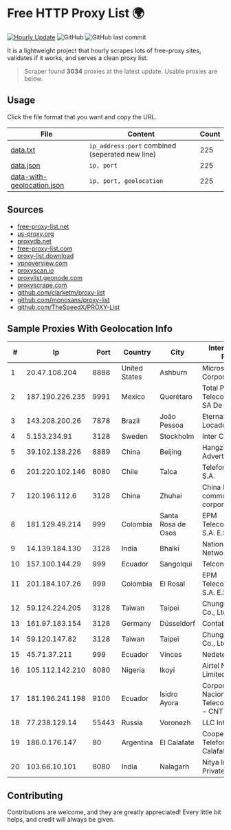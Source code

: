 
# Free HTTP Proxy List 🌍

[![Hourly Update](https://github.com/mertguvencli/http-proxy-list/actions/workflows/main.yml/badge.svg?branch=main)](https://github.com/mertguvencli/http-proxy-list/actions/workflows/main.yml)
![GitHub](https://img.shields.io/github/license/mertguvencli/http-proxy-list)
![GitHub last commit](https://img.shields.io/github/last-commit/mertguvencli/http-proxy-list)

It is a lightweight project that hourly scrapes lots of free-proxy sites, validates if it works, and serves a clean proxy list.


> Scraper found **3034** proxies at the latest update. Usable proxies are below.

## Usage

Click the file format that you want and copy the URL.


|File|Content|Count|
|----|-------|-----|
|[data.txt](https://raw.githubusercontent.com/mertguvencli/http-proxy-list/main/proxy-list/data.txt)|`ip_address:port` combined (seperated new line)|225|
|[data.json](https://raw.githubusercontent.com/mertguvencli/http-proxy-list/main/proxy-list/data.json)|`ip, port`|225|
|[data-with-geolocation.json](https://raw.githubusercontent.com/mertguvencli/http-proxy-list/main/proxy-list/data-with-geolocation.json)|`ip, port, geolocation`|225|

## Sources

* [free-proxy-list.net](https://free-proxy-list.net)
* [us-proxy.org](https://www.us-proxy.org)
* [proxydb.net](http://proxydb.net)
* [free-proxy-list.com](https://free-proxy-list.com/?page=&port=&type%5B%5D=http&type%5B%5D=https&up_time=0&search=Search)
* [proxy-list.download](https://www.proxy-list.download/HTTP)
* [vpnoverview.com](https://vpnoverview.com/privacy/anonymous-browsing/free-proxy-servers)
* [proxyscan.io](https://www.proxyscan.io)
* [proxylist.geonode.com](https://proxylist.geonode.com/api/proxy-list?limit=300&page=1&sort_by=lastChecked&sort_type=desc&protocols=http,https)
* [proxyscrape.com](https://api.proxyscrape.com/v2/?request=displayproxies&protocol=http&timeout=10000&country=all&ssl=all&anonymity=all)
* [github.com/clarketm/proxy-list](https://raw.githubusercontent.com/clarketm/proxy-list/master/proxy-list-raw.txt)
* [github.com/monosans/proxy-list](https://raw.githubusercontent.com/monosans/proxy-list/main/proxies/http.txt)
* [github.com/TheSpeedX/PROXY-List](https://raw.githubusercontent.com/TheSpeedX/PROXY-List/master/http.txt)


## Sample Proxies With Geolocation Info

|#|Ip|Port|Country|City|Internet Service Provider|
|-|--|----|-------|----|-------------------------|
|1|20.47.108.204|8888|United States|Ashburn|Microsoft Corporation|
|2|187.190.226.235|9991|Mexico|Querétaro|Total Play Telecomunicaciones SA De CV|
|3|143.208.200.26|7878|Brazil|João Pessoa|Eternal VÔdeo Locadora Ltda|
|4|5.153.234.91|3128|Sweden|Stockholm|Inter Connects Inc|
|5|39.102.138.226|8889|China|Beijing|Hangzhou Alibaba Advertising Co|
|6|201.220.102.146|8080|Chile|Talca|Telefonica del Sur S.A.|
|7|120.196.112.6|3128|China|Zhuhai|China Mobile communications corporation|
|8|181.129.49.214|999|Colombia|Santa Rosa de Osos|EPM Telecomunicaciones S.A. E.S.P.|
|9|14.139.184.130|3128|India|Bhalki|National Knowledge Network|
|10|157.100.144.29|999|Ecuador|Sangolqui|Telconet S.A|
|11|201.184.107.26|999|Colombia|El Rosal|EPM Telecomunicaciones S.A. E.S.P.|
|12|59.124.224.205|3128|Taiwan|Taipei|Chunghwa Telecom Co., Ltd.|
|13|161.97.183.154|3128|Germany|Düsseldorf|Contabo GmbH|
|14|59.120.147.82|3128|Taiwan|Taipei|Chunghwa Telecom Co., Ltd.|
|15|45.71.37.211|999|Ecuador|Vinces|Nedetel S.A.|
|16|105.112.142.210|8080|Nigeria|Ikoyi|Airtel Networks Limited|
|17|181.196.241.198|9100|Ecuador|Isidro Ayora|Corporacion Nacional De Telecomunicaciones - CNT EP|
|18|77.238.129.14|55443|Russia|Voronezh|LLC Intercon|
|19|186.0.176.147|80|Argentina|El Calafate|Cooperativa Telefonica de Calafate Ltda.|
|20|103.66.10.101|8080|India|Nalagarh|Nitya Internet Private Limited|



## Contributing

Contributions are welcome, and they are greatly appreciated! Every
little bit helps, and credit will always be given.

